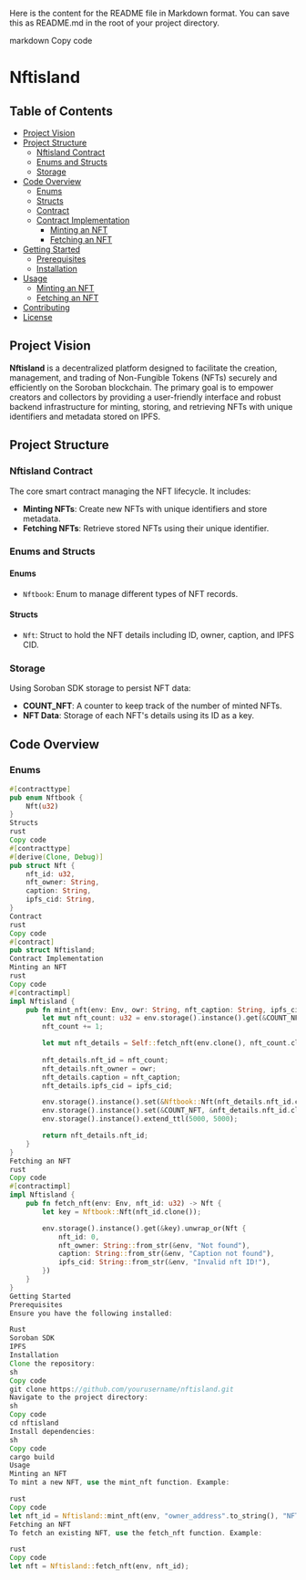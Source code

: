 Here is the content for the README file in Markdown format. You can save this as README.md in the root of your project directory.

markdown
Copy code
# Nftisland

## Table of Contents

- [Project Vision](#project-vision)
- [Project Structure](#project-structure)
  - [Nftisland Contract](#nftisland-contract)
  - [Enums and Structs](#enums-and-structs)
  - [Storage](#storage)
- [Code Overview](#code-overview)
  - [Enums](#enums)
  - [Structs](#structs)
  - [Contract](#contract)
  - [Contract Implementation](#contract-implementation)
    - [Minting an NFT](#minting-an-nft)
    - [Fetching an NFT](#fetching-an-nft)
- [Getting Started](#getting-started)
  - [Prerequisites](#prerequisites)
  - [Installation](#installation)
- [Usage](#usage)
  - [Minting an NFT](#minting-an-nft-1)
  - [Fetching an NFT](#fetching-an-nft-1)
- [Contributing](#contributing)
- [License](#license)

## Project Vision

**Nftisland** is a decentralized platform designed to facilitate the creation, management, and trading of Non-Fungible Tokens (NFTs) securely and efficiently on the Soroban blockchain. The primary goal is to empower creators and collectors by providing a user-friendly interface and robust backend infrastructure for minting, storing, and retrieving NFTs with unique identifiers and metadata stored on IPFS.

## Project Structure

### Nftisland Contract

The core smart contract managing the NFT lifecycle. It includes:

- **Minting NFTs**: Create new NFTs with unique identifiers and store metadata.
- **Fetching NFTs**: Retrieve stored NFTs using their unique identifier.

### Enums and Structs

#### Enums

- `Nftbook`: Enum to manage different types of NFT records.

#### Structs

- `Nft`: Struct to hold the NFT details including ID, owner, caption, and IPFS CID.

### Storage

Using Soroban SDK storage to persist NFT data:

- **COUNT_NFT**: A counter to keep track of the number of minted NFTs.
- **NFT Data**: Storage of each NFT's details using its ID as a key.

## Code Overview

### Enums

```rust
#[contracttype]
pub enum Nftbook {
    Nft(u32)
}
Structs
rust
Copy code
#[contracttype]
#[derive(Clone, Debug)]
pub struct Nft {
    nft_id: u32,
    nft_owner: String,
    caption: String,
    ipfs_cid: String,
}
Contract
rust
Copy code
#[contract]
pub struct Nftisland;
Contract Implementation
Minting an NFT
rust
Copy code
#[contractimpl]
impl Nftisland {
    pub fn mint_nft(env: Env, owr: String, nft_caption: String, ipfs_cid: String) -> u32 {
        let mut nft_count: u32 = env.storage().instance().get(&COUNT_NFT).unwrap_or(0);
        nft_count += 1;

        let mut nft_details = Self::fetch_nft(env.clone(), nft_count.clone());
        
        nft_details.nft_id = nft_count;
        nft_details.nft_owner = owr;
        nft_details.caption = nft_caption;
        nft_details.ipfs_cid = ipfs_cid;

        env.storage().instance().set(&Nftbook::Nft(nft_details.nft_id.clone()), &nft_details);
        env.storage().instance().set(&COUNT_NFT, &nft_details.nft_id.clone());
        env.storage().instance().extend_ttl(5000, 5000);

        return nft_details.nft_id;        
    }
}
Fetching an NFT
rust
Copy code
#[contractimpl]
impl Nftisland {
    pub fn fetch_nft(env: Env, nft_id: u32) -> Nft {
        let key = Nftbook::Nft(nft_id.clone());

        env.storage().instance().get(&key).unwrap_or(Nft {
            nft_id: 0,
            nft_owner: String::from_str(&env, "Not found"),
            caption: String::from_str(&env, "Caption not found"),
            ipfs_cid: String::from_str(&env, "Invalid nft ID!"),
        })
    }
}
Getting Started
Prerequisites
Ensure you have the following installed:

Rust
Soroban SDK
IPFS
Installation
Clone the repository:
sh
Copy code
git clone https://github.com/yourusername/nftisland.git
Navigate to the project directory:
sh
Copy code
cd nftisland
Install dependencies:
sh
Copy code
cargo build
Usage
Minting an NFT
To mint a new NFT, use the mint_nft function. Example:

rust
Copy code
let nft_id = Nftisland::mint_nft(env, "owner_address".to_string(), "NFT Caption".to_string(), "QmIPFSCID".to_string());
Fetching an NFT
To fetch an existing NFT, use the fetch_nft function. Example:

rust
Copy code
let nft = Nftisland::fetch_nft(env, nft_id);
